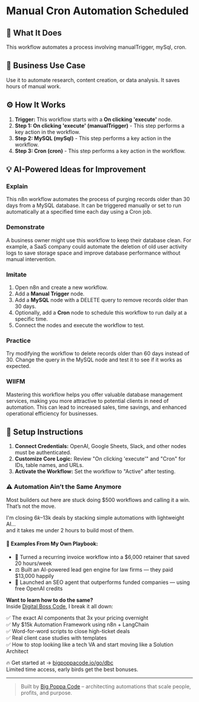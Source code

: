 # Manual Cron Automation Scheduled

## 🚀 What It Does
This workflow automates a process involving manualTrigger, mySql, cron.

## 💼 Business Use Case
Use it to automate research, content creation, or data analysis. It saves hours of manual work.

## ⚙️ How It Works
1.  **Trigger:** This workflow starts with a **On clicking 'execute'** node.
2. **Step 1: On clicking 'execute' (manualTrigger)** - This step performs a key action in the workflow.
3. **Step 2: MySQL (mySql)** - This step performs a key action in the workflow.
4. **Step 3: Cron (cron)** - This step performs a key action in the workflow.

## 💡 AI-Powered Ideas for Improvement
### Explain
This n8n workflow automates the process of purging records older than 30 days from a MySQL database. It can be triggered manually or set to run automatically at a specified time each day using a Cron job.

### Demonstrate
A business owner might use this workflow to keep their database clean. For example, a SaaS company could automate the deletion of old user activity logs to save storage space and improve database performance without manual intervention.

### Imitate
1. Open n8n and create a new workflow.
2. Add a **Manual Trigger** node.
3. Add a **MySQL** node with a DELETE query to remove records older than 30 days.
4. Optionally, add a **Cron** node to schedule this workflow to run daily at a specific time.
5. Connect the nodes and execute the workflow to test.

### Practice
Try modifying the workflow to delete records older than 60 days instead of 30. Change the query in the MySQL node and test it to see if it works as expected.

### WIIFM
Mastering this workflow helps you offer valuable database management services, making you more attractive to potential clients in need of automation. This can lead to increased sales, time savings, and enhanced operational efficiency for businesses.

## 🔧 Setup Instructions
1. **Connect Credentials:** OpenAI, Google Sheets, Slack, and other nodes must be authenticated.
2. **Customize Core Logic:** Review "On clicking 'execute'" and "Cron" for IDs, table names, and URLs.
3. **Activate the Workflow:** Set the workflow to "Active" after testing.

### ⚠️ Automation Ain’t the Same Anymore

Most builders out here are stuck doing $500 workflows and calling it a win.  
That’s not the move.  

I'm closing $6k–$13k deals by stacking simple automations with lightweight AI...  
and it takes me under 2 hours to build most of them.

#### 🧠 Examples From My Own Playbook:
- 🔁 Turned a recurring invoice workflow into a $6,000 retainer that saved 20 hours/week  
- ⚖️ Built an AI-powered lead gen engine for law firms — they paid $13,000 happily  
- 🚀 Launched an SEO agent that outperforms funded companies — using free OpenAI credits  

**Want to learn how to do the same?**  
Inside [Digital Boss Code](https://bigpoppacode.io/go/dbc), I break it all down:

✅ The exact AI components that 3x your pricing overnight  
✅ My $15k Automation Framework using n8n + LangChain  
✅ Word-for-word scripts to close high-ticket deals  
✅ Real client case studies with templates  
✅ How to stop looking like a tech VA and start moving like a Solution Architect  

🔥 Get started at → [bigpoppacode.io/go/dbc](https://bigpoppacode.io/go/dbc)  
Limited time access, early birds get the best bonuses.

---
> Built by [Big Poppa Code](https://bigpoppacode.io) – architecting automations that scale people, profits, and purpose.
